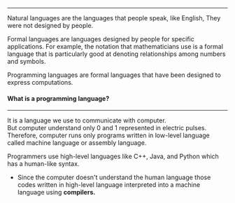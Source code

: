 
***

Natural languages are the languages that people speak, like English, They were not designed by people.     

Formal languages are languages designed by people for specific applications. For example, the notation that mathematicians use is a formal language that is particularly good at denoting relationships among numbers and symbols.          

Programming languages are formal languages that have been designed to express computations.

#### What is a programming language?     
***
It is a language we use to  communicate with computer.      
But computer understand only 0 and 1 represented in electric pulses.        
Therefore, computer runs only programs written in low-level language called machine language or assembly language.

Programmers use high-level languages like C++, Java, and Python which has a human-like syntax.

- Since the computer doesn't understand the human language those codes written in high-level language interpreted into a machine language using **compilers.** 
